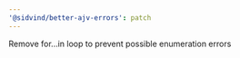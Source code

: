 ```yaml
---
'@sidvind/better-ajv-errors': patch
---
```


Remove for...in loop to prevent possible enumeration errors
